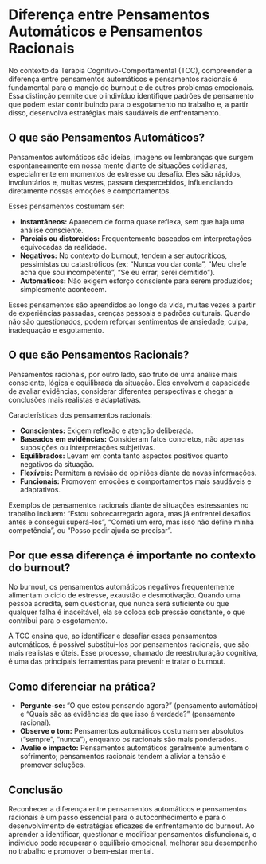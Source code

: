 
# Diferença entre Pensamentos Automáticos e Pensamentos Racionais

No contexto da Terapia Cognitivo-Comportamental (TCC), compreender a diferença entre pensamentos automáticos e pensamentos racionais é fundamental para o manejo do burnout e de outros problemas emocionais. Essa distinção permite que o indivíduo identifique padrões de pensamento que podem estar contribuindo para o esgotamento no trabalho e, a partir disso, desenvolva estratégias mais saudáveis de enfrentamento.

## O que são Pensamentos Automáticos?

Pensamentos automáticos são ideias, imagens ou lembranças que surgem espontaneamente em nossa mente diante de situações cotidianas, especialmente em momentos de estresse ou desafio. Eles são rápidos, involuntários e, muitas vezes, passam despercebidos, influenciando diretamente nossas emoções e comportamentos.

Esses pensamentos costumam ser:

- **Instantâneos:** Aparecem de forma quase reflexa, sem que haja uma análise consciente.
- **Parciais ou distorcidos:** Frequentemente baseados em interpretações equivocadas da realidade.
- **Negativos:** No contexto do burnout, tendem a ser autocríticos, pessimistas ou catastróficos (ex: “Nunca vou dar conta”, “Meu chefe acha que sou incompetente”, “Se eu errar, serei demitido”).
- **Automáticos:** Não exigem esforço consciente para serem produzidos; simplesmente acontecem.

Esses pensamentos são aprendidos ao longo da vida, muitas vezes a partir de experiências passadas, crenças pessoais e padrões culturais. Quando não são questionados, podem reforçar sentimentos de ansiedade, culpa, inadequação e esgotamento.

## O que são Pensamentos Racionais?

Pensamentos racionais, por outro lado, são fruto de uma análise mais consciente, lógica e equilibrada da situação. Eles envolvem a capacidade de avaliar evidências, considerar diferentes perspectivas e chegar a conclusões mais realistas e adaptativas.

Características dos pensamentos racionais:

- **Conscientes:** Exigem reflexão e atenção deliberada.
- **Baseados em evidências:** Consideram fatos concretos, não apenas suposições ou interpretações subjetivas.
- **Equilibrados:** Levam em conta tanto aspectos positivos quanto negativos da situação.
- **Flexíveis:** Permitem a revisão de opiniões diante de novas informações.
- **Funcionais:** Promovem emoções e comportamentos mais saudáveis e adaptativos.

Exemplos de pensamentos racionais diante de situações estressantes no trabalho incluem: “Estou sobrecarregado agora, mas já enfrentei desafios antes e consegui superá-los”, “Cometi um erro, mas isso não define minha competência”, ou “Posso pedir ajuda se precisar”.

## Por que essa diferença é importante no contexto do burnout?

No burnout, os pensamentos automáticos negativos frequentemente alimentam o ciclo de estresse, exaustão e desmotivação. Quando uma pessoa acredita, sem questionar, que nunca será suficiente ou que qualquer falha é inaceitável, ela se coloca sob pressão constante, o que contribui para o esgotamento.

A TCC ensina que, ao identificar e desafiar esses pensamentos automáticos, é possível substituí-los por pensamentos racionais, que são mais realistas e úteis. Esse processo, chamado de reestruturação cognitiva, é uma das principais ferramentas para prevenir e tratar o burnout.

## Como diferenciar na prática?

- **Pergunte-se:** “O que estou pensando agora?” (pensamento automático) e “Quais são as evidências de que isso é verdade?” (pensamento racional).
- **Observe o tom:** Pensamentos automáticos costumam ser absolutos (“sempre”, “nunca”), enquanto os racionais são mais ponderados.
- **Avalie o impacto:** Pensamentos automáticos geralmente aumentam o sofrimento; pensamentos racionais tendem a aliviar a tensão e promover soluções.

## Conclusão

Reconhecer a diferença entre pensamentos automáticos e pensamentos racionais é um passo essencial para o autoconhecimento e para o desenvolvimento de estratégias eficazes de enfrentamento do burnout. Ao aprender a identificar, questionar e modificar pensamentos disfuncionais, o indivíduo pode recuperar o equilíbrio emocional, melhorar seu desempenho no trabalho e promover o bem-estar mental.
```
